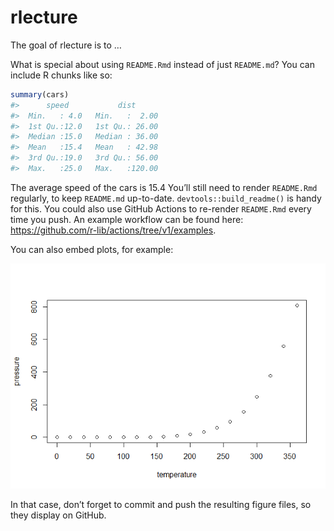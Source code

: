 
<!-- README.md is generated from README.Rmd. Please edit that file -->

# rlecture

<!-- badges: start -->
<!-- badges: end -->

The goal of rlecture is to …

What is special about using `README.Rmd` instead of just `README.md`?
You can include R chunks like so:

``` r
summary(cars)
#>      speed           dist       
#>  Min.   : 4.0   Min.   :  2.00  
#>  1st Qu.:12.0   1st Qu.: 26.00  
#>  Median :15.0   Median : 36.00  
#>  Mean   :15.4   Mean   : 42.98  
#>  3rd Qu.:19.0   3rd Qu.: 56.00  
#>  Max.   :25.0   Max.   :120.00
```

The average speed of the cars is 15.4 You’ll still need to render
`README.Rmd` regularly, to keep `README.md` up-to-date.
`devtools::build_readme()` is handy for this. You could also use GitHub
Actions to re-render `README.Rmd` every time you push. An example
workflow can be found here:
<https://github.com/r-lib/actions/tree/v1/examples>.

You can also embed plots, for example:

![](README_files/figure-gfm/pressure-1.png)<!-- -->

In that case, don’t forget to commit and push the resulting figure
files, so they display on GitHub.
